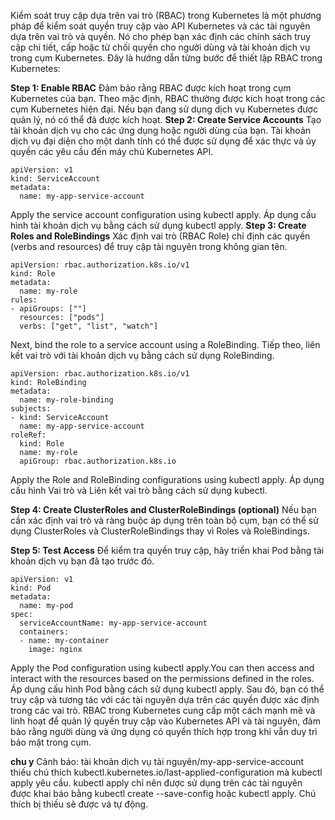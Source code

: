 Kiểm soát truy cập dựa trên vai trò (RBAC) trong Kubernetes là một phương pháp để kiểm soát quyền truy cập vào API Kubernetes và các tài nguyên dựa trên vai trò và quyền. Nó cho phép bạn xác định các chính sách truy cập chi tiết, cấp hoặc từ chối quyền cho người dùng và tài khoản dịch vụ trong cụm Kubernetes.
Đây là hướng dẫn từng bước để thiết lập RBAC trong Kubernetes:

**Step 1: Enable RBAC**
Đảm bảo rằng RBAC được kích hoạt trong cụm Kubernetes của bạn. Theo mặc định, RBAC thường được kích hoạt trong các cụm Kubernetes hiện đại. Nếu bạn đang sử dụng dịch vụ Kubernetes được quản lý, nó có thể đã được kích hoạt.
**Step 2: Create Service Accounts**
Tạo tài khoản dịch vụ cho các ứng dụng hoặc người dùng của bạn. Tài khoản dịch vụ đại diện cho một danh tính có thể được sử dụng để xác thực và ủy quyền các yêu cầu đến máy chủ Kubernetes API.

```
apiVersion: v1
kind: ServiceAccount
metadata:
  name: my-app-service-account
```

Apply the service account configuration using kubectl apply.
Áp dụng cấu hình tài khoản dịch vụ bằng cách sử dụng kubectl apply.
**Step 3: Create Roles and RoleBindings**
Xác định vai trò (RBAC Role) chỉ định các quyền (verbs and resources) để truy cập tài nguyên trong không gian tên.

```
apiVersion: rbac.authorization.k8s.io/v1
kind: Role
metadata:
  name: my-role
rules:
- apiGroups: [""]
  resources: ["pods"]
  verbs: ["get", "list", "watch"]

```

Next, bind the role to a service account using a RoleBinding.
Tiếp theo, liên kết vai trò với tài khoản dịch vụ bằng cách sử dụng RoleBinding.

```
apiVersion: rbac.authorization.k8s.io/v1
kind: RoleBinding
metadata:
  name: my-role-binding
subjects:
- kind: ServiceAccount
  name: my-app-service-account
roleRef:
  kind: Role
  name: my-role
  apiGroup: rbac.authorization.k8s.io

```

Apply the Role and RoleBinding configurations using kubectl apply.
Áp dụng cấu hình Vai trò và Liên kết vai trò bằng cách sử dụng kubectl.

**Step 4: Create ClusterRoles and ClusterRoleBindings (optional)**
Nếu bạn cần xác định vai trò và ràng buộc áp dụng trên toàn bộ cụm, bạn có thể sử dụng ClusterRoles và ClusterRoleBindings thay vì Roles và RoleBindings.

**Step 5: Test Access**
Để kiểm tra quyền truy cập, hãy triển khai Pod bằng tài khoản dịch vụ bạn đã tạo trước đó.

```
apiVersion: v1
kind: Pod
metadata:
  name: my-pod
spec:
  serviceAccountName: my-app-service-account
  containers:
  - name: my-container
    image: nginx

```

Apply the Pod configuration using kubectl apply.You can then access and interact with the resources based on the permissions defined in the roles.
Áp dụng cấu hình Pod bằng cách sử dụng kubectl apply. Sau đó, bạn có thể truy cập và tương tác với các tài nguyên dựa trên các quyền được xác định trong các vai trò.
RBAC trong Kubernetes cung cấp một cách mạnh mẽ và linh hoạt để quản lý quyền truy cập vào Kubernetes API và tài nguyên, đảm bảo rằng người dùng và ứng dụng có quyền thích hợp trong khi vẫn duy trì bảo mật trong cụm.

**chu y**
Cảnh báo: tài khoản dịch vụ tài nguyên/my-app-service-account thiếu chú thích kubectl.kubernetes.io/last-applied-configuration mà kubectl apply yêu cầu. kubectl apply chỉ nên được sử dụng trên các tài nguyên được khai báo bằng kubectl create --save-config hoặc kubectl apply. Chú thích bị thiếu sẽ được vá tự động.
